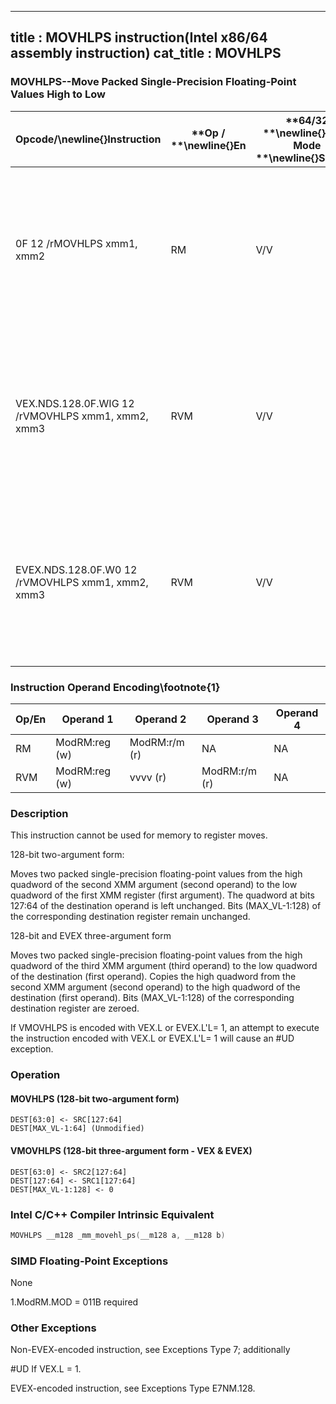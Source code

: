 ----------------------------
title : MOVHLPS instruction(Intel x86/64 assembly instruction)
cat_title : MOVHLPS
----------------------------
### MOVHLPS--Move Packed Single-Precision Floating-Point Values High to Low


|**Opcode/**\newline{}**Instruction**|**Op / **\newline{}**En**|**64/32 **\newline{}**bit Mode **\newline{}**Support**|**CPUID **\newline{}**Feature **\newline{}**Flag**|**Description**|
|------------------------------------|-------------------------|------------------------------------------------------|--------------------------------------------------|---------------|
|0F 12 /rMOVHLPS xmm1, xmm2|RM|V/V|SSE|Move two packed single-precision floating-point values from high quadword of xmm2 to low quadword of xmm1.|
|VEX.NDS.128.0F.WIG 12 /rVMOVHLPS xmm1, xmm2, xmm3|RVM|V/V|AVX|Merge two packed single-precision floating-point values from high quadword of xmm3 and low quadword of xmm2.|
|EVEX.NDS.128.0F.W0 12 /rVMOVHLPS xmm1, xmm2, xmm3|RVM|V/V|AVX512F|Merge two packed single-precision floating-point values from high quadword of xmm3 and low quadword of xmm2.|
### Instruction Operand Encoding\footnote{1}


|Op/En|Operand 1|Operand 2|Operand 3|Operand 4|
|-----|---------|---------|---------|---------|
|RM|ModRM:reg (w)|ModRM:r/m (r)|NA|NA|
|RVM|ModRM:reg (w)|vvvv (r)|ModRM:r/m (r)|NA|
### Description


This instruction cannot be used for memory to register moves.

128-bit two-argument form:

Moves two packed single-precision floating-point values from the high quadword of the second XMM argument (second operand) to the low quadword of the first XMM register (first argument). The quadword at bits 127:64 of the destination operand is left unchanged. Bits (MAX_VL-1:128) of the corresponding destination register remain unchanged.

128-bit and EVEX three-argument form

Moves two packed single-precision floating-point values from the high quadword of the third XMM argument (third operand) to the low quadword of the destination (first operand). Copies the high quadword from the second XMM argument (second operand) to the high quadword of the destination (first operand). Bits (MAX_VL-1:128) of the corresponding destination register are zeroed.

If VMOVHLPS is encoded with VEX.L or EVEX.L'L= 1, an attempt to execute the instruction encoded with VEX.L or EVEX.L'L= 1 will cause an #UD exception.


### Operation
#### MOVHLPS (128-bit two-argument form)
```info-verb
DEST[63:0]  <- SRC[127:64]
DEST[MAX_VL-1:64] (Unmodified)
```
#### VMOVHLPS (128-bit three-argument form - VEX & EVEX)
```info-verb
DEST[63:0]  <- SRC2[127:64]
DEST[127:64]  <- SRC1[127:64]
DEST[MAX_VL-1:128]  <- 0
```

### Intel C/C++ Compiler Intrinsic Equivalent

```cpp
MOVHLPS __m128 _mm_movehl_ps(__m128 a, __m128 b)
```
### SIMD Floating-Point Exceptions


None



1.ModRM.MOD = 011B required

### Other Exceptions


Non-EVEX-encoded instruction, see Exceptions Type 7; additionally

#UD If VEX.L = 1.

EVEX-encoded instruction, see Exceptions Type E7NM.128.

